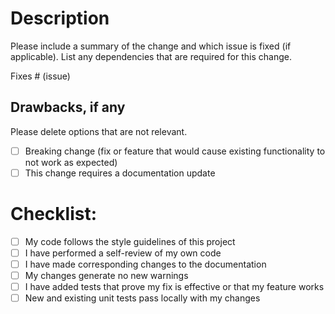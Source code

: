 # Description

Please include a summary of the change and which issue is fixed (if applicable). List any dependencies that are required for this change.

Fixes # (issue)

## Drawbacks, if any

Please delete options that are not relevant.

- [ ] Breaking change (fix or feature that would cause existing functionality to not work as expected)
- [ ] This change requires a documentation update

# Checklist:

- [ ] My code follows the style guidelines of this project
- [ ] I have performed a self-review of my own code
- [ ] I have made corresponding changes to the documentation
- [ ] My changes generate no new warnings
- [ ] I have added tests that prove my fix is effective or that my feature works
- [ ] New and existing unit tests pass locally with my changes

